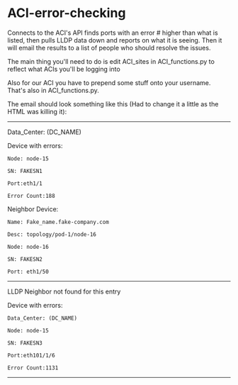 # ACI-error-checking
Connects to the ACI's API finds ports with an error # higher than what is listed, then pulls LLDP data down and reports on what it is seeing.
Then it will email the results to a list of people who should resolve the issues.

The main thing you'll need to do is edit ACI_sites in ACI_functions.py to reflect what ACIs you'll be logging into

Also for our ACI you have to prepend some stuff onto your username.  That's also in ACI_functions.py.

The email should look something like this (Had to change it a little as the HTML was killing it):

----------------------------

Data_Center: (DC_NAME)

Device with errors:

    Node: node-15
    
    SN: FAKESN1 
    
    Port:eth1/1
    
    Error Count:188
                
Neighbor Device:

    Name: Fake_name.fake-company.com
    
    Desc: topology/pod-1/node-16
    
    Node: node-16
    
    SN: FAKESN2
    
    Port: eth1/50
    
----------------------------

LLDP Neighbor not found for this entry

Device with errors:

    Data_Center: (DC_NAME)
    
    Node: node-15
    
    SN: FAKESN3
    
    Port:eth101/1/6
    
    Error Count:1131
    
----------------------------
